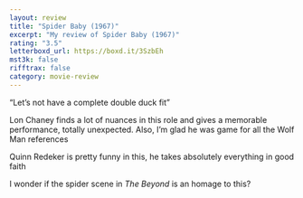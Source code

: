 ```yaml
---
layout: review
title: "Spider Baby (1967)"
excerpt: "My review of Spider Baby (1967)"
rating: "3.5"
letterboxd_url: https://boxd.it/3SzbEh
mst3k: false
rifftrax: false
category: movie-review
---
```


“Let’s not have a complete double duck fit”

Lon Chaney finds a lot of nuances in this role and gives a memorable performance, totally unexpected. Also, I’m glad he was game for all the Wolf Man references

Quinn Redeker is pretty funny in this, he takes absolutely everything in good faith

I wonder if the spider scene in <i>The Beyond </i>is an homage to this?
